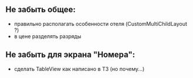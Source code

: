 ## Не забыть общее:
* правильно располагать особенности отеля (CustomMultiChildLayout ?)
* в цене разделять разряды

## Не забыть для экрана "Номера":
* сделать TableView как написано в ТЗ (но почему...)
